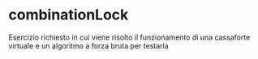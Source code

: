 # combinationLock
Esercizio richiesto in cui viene risolto il funzionamento di una cassaforte virtuale e un algoritmo a forza bruta per testarla
